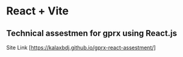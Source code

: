 # React + Vite

## Technical assestmen for gprx using React.js
Site Link [https://kalaxbdj.github.io/gprx-react-assestment/]
